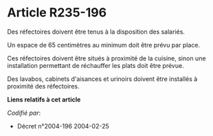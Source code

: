 # Article R235-196

Des réfectoires doivent être tenus à la disposition des salariés.

Un espace de 65 centimètres au minimum doit être prévu par place.

Ces réfectoires doivent être situés à proximité de la cuisine, sinon une installation permettant de réchauffer les plats doit
être prévue.

Des lavabos, cabinets d'aisances et urinoirs doivent être installés à proximité des réfectoires.

**Liens relatifs à cet article**

_Codifié par_:

  - Décret n°2004-196 2004-02-25

